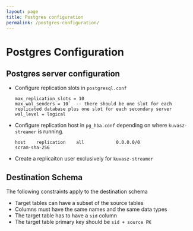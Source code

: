 ```yaml
---
layout: page
title: Postgres configuration
permalink: /postgres-configuration/
---
```

# Postgres Configuration

## Postgres server configuration

- Configure replication slots in `postgresql.conf`

  ```
  max_replication_slots = 10
  max_wal_senders = 10`  -- there should be one slot for each replicated database plus one slot for each secondary server
  wal_level = logical
  ```

- Configure replication host in `pg_hba.conf` depending on where `kuvasz-streamer` is running.

  ```
  host    replication    all            0.0.0.0/0               scram-sha-256
  ```

- Create a replicaiton user exclusively for `kuvasz-streamer`

## Destination Schema

The following constraints apply to the destination schema

- Target tables can have a subset of the source tables
- Columns must have the same names and the same data types
- The target table has to have a `sid` column
- The target table primary key should be `sid + source PK`

